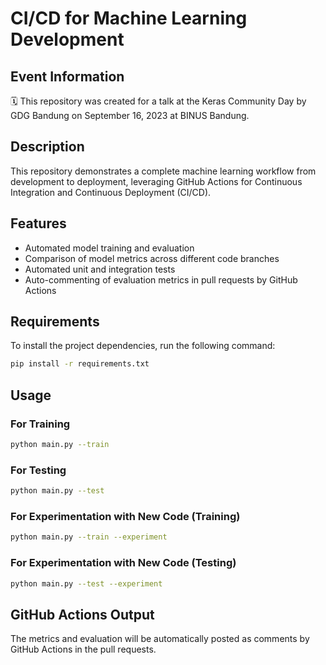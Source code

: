 # CI/CD for Machine Learning Development

## Event Information

🗓️ This repository was created for a talk at the Keras Community Day by GDG Bandung on September 16, 2023 at BINUS Bandung.

## Description

This repository demonstrates a complete machine learning workflow from development to deployment, leveraging GitHub Actions for Continuous Integration and Continuous Deployment (CI/CD).

## Features

- Automated model training and evaluation
- Comparison of model metrics across different code branches
- Automated unit and integration tests
- Auto-commenting of evaluation metrics in pull requests by GitHub Actions

## Requirements

To install the project dependencies, run the following command:

```bash
pip install -r requirements.txt
```

## Usage

### For Training

```bash
python main.py --train
```

### For Testing

```bash
python main.py --test
```

### For Experimentation with New Code (Training)

```bash
python main.py --train --experiment
```

### For Experimentation with New Code (Testing)

```bash
python main.py --test --experiment
```

## GitHub Actions Output

The metrics and evaluation will be automatically posted as comments by GitHub Actions in the pull requests.
